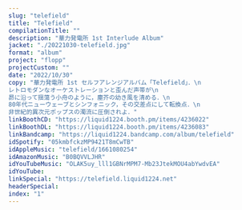 ```yaml
---
slug: "telefield"
title: "Telefield"
compilationTitle: ""
description: "華力発電所 1st Interlude Album"
jacket: "./20221030-telefield.jpg"
format: "album"
project: "flopp"
projectCustom: ""
date: "2022/10/30"
copy: "華力発電所 1st セルフアレンジアルバム「Telefield」．\n
レトロモダンなオーケストレーションと歪んだ声帯が\n
昴に沿って揺蕩う小舟のように，塵芥の幼き風を清める．\n
80年代ニューウェーブとシンフォニック，その交差点にして転換点．\n
非世紀的異次元ポップスの濁流に圧倒されよ．"
linkBoothCD: "https://liquid1224.booth.pm/items/4236022"
linkBoothDL: "https://liquid1224.booth.pm/items/4236083"
linkBandcamp: "https://liquid1224.bandcamp.com/album/telefield"
idSpotify: "05kmbfckzMP9421T8mCwTB"
idAppleMusic: "telefield/1661080254"
idAmazonMusic: "B0BQVVLJHR"
idYouTubeMusic: "OLAK5uy_lll1GBNrMPM7-Mb23JtekMOU4abYwdvEA"
idYouTube: 
linkSpecial: "https://telefield.liquid1224.net"
headerSpecial: 
index: "1"
---
```

